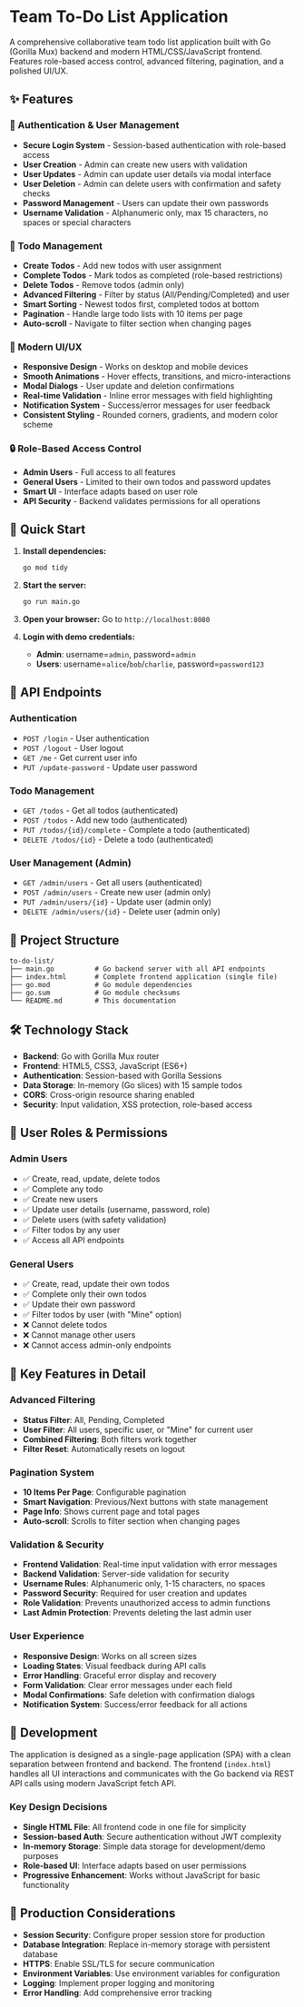 # Team To-Do List Application

A comprehensive collaborative team todo list application built with Go (Gorilla Mux) backend and modern HTML/CSS/JavaScript frontend. Features role-based access control, advanced filtering, pagination, and a polished UI/UX.

## ✨ Features

### 🔐 Authentication & User Management
- **Secure Login System** - Session-based authentication with role-based access
- **User Creation** - Admin can create new users with validation
- **User Updates** - Admin can update user details via modal interface
- **User Deletion** - Admin can delete users with confirmation and safety checks
- **Password Management** - Users can update their own passwords
- **Username Validation** - Alphanumeric only, max 15 characters, no spaces or special characters

### 📝 Todo Management
- **Create Todos** - Add new todos with user assignment
- **Complete Todos** - Mark todos as completed (role-based restrictions)
- **Delete Todos** - Remove todos (admin only)
- **Advanced Filtering** - Filter by status (All/Pending/Completed) and user
- **Smart Sorting** - Newest todos first, completed todos at bottom
- **Pagination** - Handle large todo lists with 10 items per page
- **Auto-scroll** - Navigate to filter section when changing pages

### 🎨 Modern UI/UX
- **Responsive Design** - Works on desktop and mobile devices
- **Smooth Animations** - Hover effects, transitions, and micro-interactions
- **Modal Dialogs** - User update and deletion confirmations
- **Real-time Validation** - Inline error messages with field highlighting
- **Notification System** - Success/error messages for user feedback
- **Consistent Styling** - Rounded corners, gradients, and modern color scheme

### 🔒 Role-Based Access Control
- **Admin Users** - Full access to all features
- **General Users** - Limited to their own todos and password updates
- **Smart UI** - Interface adapts based on user role
- **API Security** - Backend validates permissions for all operations

## 🚀 Quick Start

1. **Install dependencies:**
   ```bash
   go mod tidy
   ```

2. **Start the server:**
   ```bash
   go run main.go
   ```

3. **Open your browser:**
   Go to `http://localhost:8080`

4. **Login with demo credentials:**
   - **Admin**: username=`admin`, password=`admin`
   - **Users**: username=`alice`/`bob`/`charlie`, password=`password123`

## 📡 API Endpoints

### Authentication
- `POST /login` - User authentication
- `POST /logout` - User logout
- `GET /me` - Get current user info
- `PUT /update-password` - Update user password

### Todo Management
- `GET /todos` - Get all todos (authenticated)
- `POST /todos` - Add new todo (authenticated)
- `PUT /todos/{id}/complete` - Complete a todo (authenticated)
- `DELETE /todos/{id}` - Delete a todo (authenticated)

### User Management (Admin)
- `GET /admin/users` - Get all users (authenticated)
- `POST /admin/users` - Create new user (admin only)
- `PUT /admin/users/{id}` - Update user (admin only)
- `DELETE /admin/users/{id}` - Delete user (admin only)

## 📁 Project Structure

```
to-do-list/
├── main.go          # Go backend server with all API endpoints
├── index.html       # Complete frontend application (single file)
├── go.mod           # Go module dependencies
├── go.sum           # Go module checksums
└── README.md        # This documentation
```

## 🛠 Technology Stack

- **Backend**: Go with Gorilla Mux router
- **Frontend**: HTML5, CSS3, JavaScript (ES6+)
- **Authentication**: Session-based with Gorilla Sessions
- **Data Storage**: In-memory (Go slices) with 15 sample todos
- **CORS**: Cross-origin resource sharing enabled
- **Security**: Input validation, XSS protection, role-based access

## 👥 User Roles & Permissions

### Admin Users
- ✅ Create, read, update, delete todos
- ✅ Complete any todo
- ✅ Create new users
- ✅ Update user details (username, password, role)
- ✅ Delete users (with safety validation)
- ✅ Filter todos by any user
- ✅ Access all API endpoints

### General Users
- ✅ Create, read, update their own todos
- ✅ Complete only their own todos
- ✅ Update their own password
- ✅ Filter todos by user (with "Mine" option)
- ❌ Cannot delete todos
- ❌ Cannot manage other users
- ❌ Cannot access admin-only endpoints

## 🎯 Key Features in Detail

### Advanced Filtering
- **Status Filter**: All, Pending, Completed
- **User Filter**: All users, specific user, or "Mine" for current user
- **Combined Filtering**: Both filters work together
- **Filter Reset**: Automatically resets on logout

### Pagination System
- **10 Items Per Page**: Configurable pagination
- **Smart Navigation**: Previous/Next buttons with state management
- **Page Info**: Shows current page and total pages
- **Auto-scroll**: Scrolls to filter section when changing pages

### Validation & Security
- **Frontend Validation**: Real-time input validation with error messages
- **Backend Validation**: Server-side validation for security
- **Username Rules**: Alphanumeric only, 1-15 characters, no spaces
- **Password Security**: Required for user creation and updates
- **Role Validation**: Prevents unauthorized access to admin functions
- **Last Admin Protection**: Prevents deleting the last admin user

### User Experience
- **Responsive Design**: Works on all screen sizes
- **Loading States**: Visual feedback during API calls
- **Error Handling**: Graceful error display and recovery
- **Form Validation**: Clear error messages under each field
- **Modal Confirmations**: Safe deletion with confirmation dialogs
- **Notification System**: Success/error feedback for all actions

## 🔧 Development

The application is designed as a single-page application (SPA) with a clean separation between frontend and backend. The frontend (`index.html`) handles all UI interactions and communicates with the Go backend via REST API calls using modern JavaScript fetch API.

### Key Design Decisions
- **Single HTML File**: All frontend code in one file for simplicity
- **Session-based Auth**: Secure authentication without JWT complexity
- **In-memory Storage**: Simple data storage for development/demo purposes
- **Role-based UI**: Interface adapts based on user permissions
- **Progressive Enhancement**: Works without JavaScript for basic functionality

## 🚀 Production Considerations

- **Session Security**: Configure proper session store for production
- **Database Integration**: Replace in-memory storage with persistent database
- **HTTPS**: Enable SSL/TLS for secure communication
- **Environment Variables**: Use environment variables for configuration
- **Logging**: Implement proper logging and monitoring
- **Error Handling**: Add comprehensive error tracking